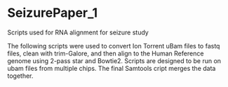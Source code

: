 # SeizurePaper_1
Scripts used for RNA alignment for seizure study

The following scripts were used to convert Ion Torrent uBam files to fastq files, clean with trim-Galore, and then align to the Human Reference genome using 2-pass star and Bowtie2.  Scripts are designed to be run on ubam files from multiple chips. The final Samtools cript merges the data together.  
